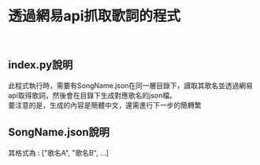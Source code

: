 # 透過網易api抓取歌詞的程式
<br>

## index.py說明<br>
此程式執行時，需要有SongName.json在同一層目錄下，讀取其歌名並透過網易api取得歌詞，然後會在目錄下生成對應歌名的json檔。<br>
要注意的是，生成的內容是簡體中文，還需進行下一步的簡轉繁

## SongName.json說明
其格式為 : ["歌名A", "歌名B", ...]